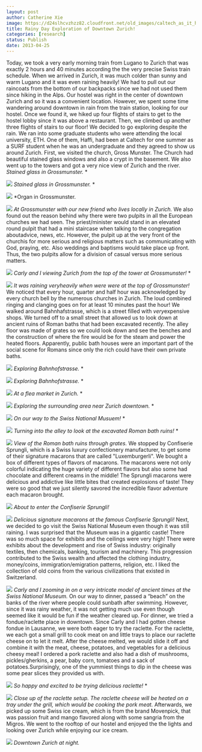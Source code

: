 ```yaml
---
layout: post
author: Catherine Xie
image: https://d24slhcvzhzz82.cloudfront.net/old_images/caltech_as_it_happens/6a0105349b8251970b017d42fc1888970c.jpg
title: Rainy Day Exploration of Downtown Zurich!
categories: [research]
status: Publish
date: 2013-04-25
---
```


Today, we took a very early morning train from Lugano to Zurich that was exactly 2 hours and 40 minutes according the the very precise Swiss train schedule. When we arrived in Zurich, it was much colder than sunny and warm Lugano and it was even raining heavily! We had to pull out our raincoats from the bottom of our backpacks since we had not used them since hiking in the Alps. Our hostel was right in the center of downtown Zurich and so it was a convenient location. However, we spent some time wandering
around downtown in rain from the train station, looking for our hostel. Once we found it, we hiked up four flights of stairs to get to the hostel lobby since it was above a restaurant. Then, we climbed up another three
flights of stairs to our floor!
We decided to go exploring despite the rain. We ran into some graduate students who were
attending the local university, ETH. One of them, Haffi, had been at Caltech
for one summer as a SURF student when he was an undergraduate and they agreed
to show us around Zurich. First, we visited the church, Gross Munster. The Church had beautiful stained glass windows and also a crypt in the basement. We also went up to the towers and got a very nice view of Zurich and the river. 
*Stained glass in Grossmunster.*
*

![](https://d24slhcvzhzz82.cloudfront.net/old_images/caltech_as_it_happens/6a0105349b8251970b017d42fc1914970c.jpg)
*Stained glass in Grossmunster.*
*

![](https://d24slhcvzhzz82.cloudfront.net/old_images/caltech_as_it_happens/6a0105349b8251970b017d42fc1983970c.jpg)
*Organ in Grossmunster.


![](https://d24slhcvzhzz82.cloudfront.net/old_images/caltech_as_it_happens/6a0105349b8251970b017eea70762f970d.jpg)
*At Grossmunster with our new friend who lives locally in Zurich.*
We also found out the reason behind why there were two pulpits in all the European churches we had seen. The priest/minister would stand in an elevated round pulpit that had a mini staircase when talking to the congregation aboutadvice, news, etc. However, the pulpit up at the very front of the churchis for more serious and religious matters such as communicating with God, praying, etc. Also weddings and baptisms would take place up front. Thus, the two pulpits allow for a division of casual versus more serious matters.


![](https://d24slhcvzhzz82.cloudfront.net/old_images/caltech_as_it_happens/6a0105349b8251970b017d42fc1d5f970c.jpg)
*Carly and I viewing Zurich from the top of the tower at Grossmunster!*
*

![](https://d24slhcvzhzz82.cloudfront.net/old_images/caltech_as_it_happens/6a0105349b8251970b01901b73181b970b.jpg)
*It was raining veryheavily when were were at the top of Grossmunster!*
We noticed that every hour, quarter and half hour was acknowledged by every church bell by the numerous churches in Zurich. The loud combined ringing and clanging goes on for at least 10 minutes past the hour! We walked around Bahnhafstrasse, which is a street filled with *very*expensive shops. We turned off to a small street that allowed us to look down at ancient ruins of Roman baths that had been excavated recently. The alley floor was made of grates so we could look down and see the benches and the construction of where the fire would be for the steam and power the heated floors. Apparently, public bath houses were an important part of the social scene for Romans since only the rich could have their own private baths.


![](https://d24slhcvzhzz82.cloudfront.net/old_images/caltech_as_it_happens/6a0105349b8251970b017eea707b74970d.jpg)
*Exploring Bahnhofstrasse.*
*

![](https://d24slhcvzhzz82.cloudfront.net/old_images/caltech_as_it_happens/6a0105349b8251970b017d42fc1f78970c.jpg)
*Exploring Bahnhofstrasse.*
*

![](https://d24slhcvzhzz82.cloudfront.net/old_images/caltech_as_it_happens/6a0105349b8251970b017eea708043970d.jpg)
*At a flea market in Zurich.*
*

![](https://d24slhcvzhzz82.cloudfront.net/old_images/caltech_as_it_happens/6a0105349b8251970b017eea7080d2970d.jpg)
*Exploring the surrounding area near Zurich downtown.*
*

![](https://d24slhcvzhzz82.cloudfront.net/old_images/caltech_as_it_happens/6a0105349b8251970b017d42fc273c970c.jpg)
*On our way to the Swiss National Musuem!*
*

![](https://d24slhcvzhzz82.cloudfront.net/old_images/caltech_as_it_happens/6a0105349b8251970b017d42fc207c970c.jpg)
*Turning into the alley to look at the excavated Roman bath ruins!*
*

![](https://d24slhcvzhzz82.cloudfront.net/old_images/caltech_as_it_happens/6a0105349b8251970b017eea707e16970d.jpg)
*View of the Roman bath ruins through grates.*
We stopped by Confiserie Sprungli, which is a Swiss luxury confectionery manufacturer, to get some of their signature macarons that are called "Luxemburgerli". We bought a box of different types of flavors of macarons. The macarons were not only colorful indicating the huge variety of different flavors but also some had chocolate and different creams in the middle! The Sprungli macarons were delicious and addictive like little bites that created explosions of taste! They were so good that we just silently savored the incredible flavor adventure each macaron brought.


![](https://d24slhcvzhzz82.cloudfront.net/old_images/caltech_as_it_happens/6a0105349b8251970b017eea707f53970d.jpg)
*About to enter the Confiserie Sprungli!*


![](https://d24slhcvzhzz82.cloudfront.net/old_images/caltech_as_it_happens/6a0105349b8251970b017eea707e65970d.jpg)
*Delicious signature macarons at the famous Confiserie Sprungli!*
Next, we decided to go visit the Swiss National Museum even though it was still raining. I was surprised that the Museum was in a gigantic castle! There was so much space for exhibits and the ceilings were very high! There were exhibits about the development and rise of Swiss industry: originally textiles, then chemicals, banking, tourism and machinery. This progression contributed to the Swiss wealth and affected the clothing industry, money/coins, immigration/emigration patterns, religion, etc. I liked the collection of old coins from the
various civilizations that existed in Switzerland.


![](https://d24slhcvzhzz82.cloudfront.net/old_images/caltech_as_it_happens/6a0105349b8251970b01901b731f39970b.jpg)
*Carly and I zooming in on a very intricate model of ancient times at the Swiss National Museum.*
On our
way to dinner, passed a “beach” on the banks of the river where people could
sunbath after swimming. However, since it was rainy weather, it was not getting much use even though seemed like it would be fun if the weather cleared up. For dinner, we
tried a fondue/raclette place in downtown. Since Carly and I had gotten cheese fondue in Lausanne, we were both eager to try the raclette. For the raclette, we each got a small grill to cook meat on and little trays to place
our raclette cheese on to let it melt. After the cheese melted, we would slide it off and combine it with the meat, cheese,
potatoes, and vegetables for a delicious cheesy meal! I ordered a pork raclette and also had a dish of mushrooms, pickles/gherkins, a pear, baby corn, tomatoes and a sack of potatoes.Surprisingly, one of the
yummiest things to dip in the cheese was some pear slices they provided us
with.


![](https://d24slhcvzhzz82.cloudfront.net/old_images/caltech_as_it_happens/6a0105349b8251970b01901b731fd5970b.jpg)
*So happy and excited to be trying delicious raclette!*
*

![](https://d24slhcvzhzz82.cloudfront.net/old_images/caltech_as_it_happens/6a0105349b8251970b01901b732023970b.jpg)
*Close up of the raclette setup. The raclette cheese will be heated on a tray under the grill, which would be cooking the pork meat.*
Afterwards, we picked up some Swiss ice cream, which is from the brand Movenpick, that was passion fruit and mango flavored along with some sangria from the Migros. We went to the rooftop of our hostel and enjoyed the the lights and looking over Zurich while enjoying our ice cream.


![](https://d24slhcvzhzz82.cloudfront.net/old_images/caltech_as_it_happens/6a0105349b8251970b017d42fc278d970c.jpg)
*Downtown Zurich at night.*
